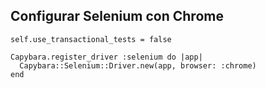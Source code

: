 ## Configurar Selenium con Chrome

```
self.use_transactional_tests = false

Capybara.register_driver :selenium do |app|
  Capybara::Selenium::Driver.new(app, browser: :chrome)
end
```
